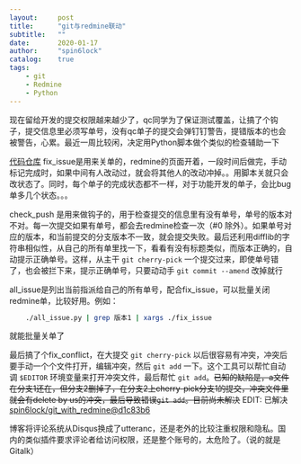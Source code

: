 ```yaml
---
layout:     post
title:      "git与redmine联动"
subtitle:   ""
date:       2020-01-17
author:     "spin6lock"
catalog:    true
tags:
    - git 
    - Redmine
    - Python
---
```


现在留给开发的提交权限越来越少了，qc同学为了保证测试覆盖，让搞了个钩子，提交信息里必须写单号，没有qc单子的提交会弹钉钉警告，提错版本的也会被警告，心累。最近一周比较闲，决定用Python脚本做个类似的检查辅助一下

[代码仓库](https://github.com/spin6lock/git_with_redmine) fix_issue是用来关单的，redmine的页面开着，一段时间后做完，手动标记完成时，如果中间有人改动过，就会将其他人的改动冲掉。。用脚本关就只会改状态了。同时，每个单子的完成状态都不一样，对于功能开发的单子，会比bug单多几个状态。。。

check_push 是用来做钩子的，用于检查提交的信息里有没有单号，单号的版本对不对。每一次提交如果有单号，都会去redmine检查一次（#0 除外）。如果单号对应的版本，和当前提交的分支版本不一致，就会提交失败。最后还利用difflib的字符串相似性，从自己的所有单里找一下，看看有没有标题类似，而版本正确的，自动提示正确单号。这样，从主干 `git cherry-pick` 一个提交过来，即使单号错了，也会被拦下来，提示正确单号，只要动动手 `git commit --amend` 改掉就行

all_issue是列出当前指派给自己的所有单号，配合fix_issue，可以批量关闭redmine单，比较好用。例如：
``` bash
    ./all_issue.py | grep 版本1 | xargs ./fix_issue
```
就能批量关单了

最后搞了个fix_conflict，在大提交 `git cherry-pick` 以后很容易有冲突，冲突后要手动一个个文件打开，编辑冲突，然后 `git add` 一下。这个工具可以帮忙自动调 `$EDITOR` 环境变量来打开冲突文件，最后帮忙 `git add`。~~已知的缺陷是，a文件在分支1还在，但分支2删掉了，在分支2上cherry-pick分支1的提交，冲突文件里就会有delete by us的冲突，最后导致错误`git add`。目前尚未解决~~ EDIT: 已解决 [spin6lock/git_with_redmine@d1c83b6](https://github.com/spin6lock/git_with_redmine/commit/d1c83b61d151b2b6c5fe3d2ccab970222f45937b)

博客将评论系统从Disqus换成了utteranc，还是老外的比较注重权限和隐私。国内的类似插件要求评论者给访问权限，还是整个账号的，太危险了。（说的就是Gitalk）
